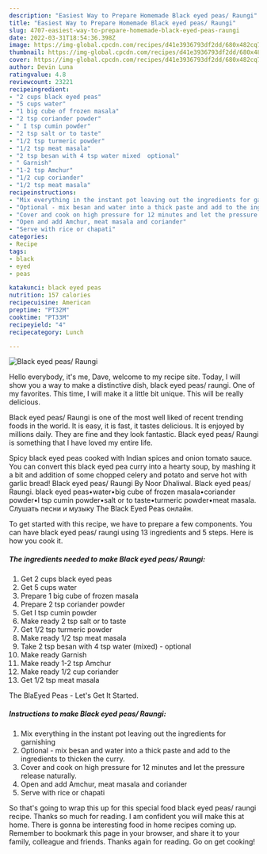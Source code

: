 ```yaml
---
description: "Easiest Way to Prepare Homemade Black eyed peas/ Raungi"
title: "Easiest Way to Prepare Homemade Black eyed peas/ Raungi"
slug: 4707-easiest-way-to-prepare-homemade-black-eyed-peas-raungi
date: 2022-03-31T18:54:36.398Z
image: https://img-global.cpcdn.com/recipes/d41e3936793df2dd/680x482cq70/black-eyed-peas-raungi-recipe-main-photo.jpg
thumbnail: https://img-global.cpcdn.com/recipes/d41e3936793df2dd/680x482cq70/black-eyed-peas-raungi-recipe-main-photo.jpg
cover: https://img-global.cpcdn.com/recipes/d41e3936793df2dd/680x482cq70/black-eyed-peas-raungi-recipe-main-photo.jpg
author: Devin Luna
ratingvalue: 4.8
reviewcount: 23221
recipeingredient:
- "2 cups black eyed peas"
- "5 cups water"
- "1 big cube of frozen masala"
- "2 tsp coriander powder"
- " I tsp cumin powder"
- "2 tsp salt or to taste"
- "1/2 tsp turmeric powder"
- "1/2 tsp meat masala"
- "2 tsp besan with 4 tsp water mixed  optional"
- " Garnish"
- "1-2 tsp Amchur"
- "1/2 cup coriander"
- "1/2 tsp meat masala"
recipeinstructions:
- "Mix everything in the instant pot leaving out the ingredients for garnishing"
- "Optional - mix besan and water into a thick paste and add to the ingredients to thicken the curry."
- "Cover and cook on high pressure for 12 minutes and let the pressure release naturally."
- "Open and add Amchur, meat masala and coriander"
- "Serve with rice or chapati"
categories:
- Recipe
tags:
- black
- eyed
- peas

katakunci: black eyed peas 
nutrition: 157 calories
recipecuisine: American
preptime: "PT32M"
cooktime: "PT33M"
recipeyield: "4"
recipecategory: Lunch

---
```



![Black eyed peas/ Raungi](https://img-global.cpcdn.com/recipes/d41e3936793df2dd/680x482cq70/black-eyed-peas-raungi-recipe-main-photo.jpg)

Hello everybody, it's me, Dave, welcome to my recipe site. Today, I will show you a way to make a distinctive dish, black eyed peas/ raungi. One of my favorites. This time, I will make it a little bit unique. This will be really delicious.

Black eyed peas/ Raungi is one of the most well liked of recent trending foods in the world. It is easy, it is fast, it tastes delicious. It is enjoyed by millions daily. They are fine and they look fantastic. Black eyed peas/ Raungi is something that I have loved my entire life.

Spicy black eyed peas cooked with Indian spices and onion tomato sauce. You can convert this black eyed pea curry into a hearty soup, by mashing it a bit and addition of some chopped celery and potato and serve hot with garlic bread! Black eyed peas/ Raungi By Noor Dhaliwal. Black eyed peas/ Raungi. black eyed peas•water•big cube of frozen masala•coriander powder•I tsp cumin powder•salt or to taste•turmeric powder•meat masala. Слушать песни и музыку The Black Eyed Peas онлайн.


To get started with this recipe, we have to prepare a few components. You can have black eyed peas/ raungi using 13 ingredients and 5 steps. Here is how you cook it.

<!--inarticleads1-->

##### The ingredients needed to make Black eyed peas/ Raungi:

1. Get 2 cups black eyed peas
1. Get 5 cups water
1. Prepare 1 big cube of frozen masala
1. Prepare 2 tsp coriander powder
1. Get  I tsp cumin powder
1. Make ready 2 tsp salt or to taste
1. Get 1/2 tsp turmeric powder
1. Make ready 1/2 tsp meat masala
1. Take 2 tsp besan with 4 tsp water (mixed) - optional
1. Make ready  Garnish
1. Make ready 1-2 tsp Amchur
1. Make ready 1/2 cup coriander
1. Get 1/2 tsp meat masala


The BlaEyed Peas - Let&#39;s Get It Started. 

<!--inarticleads2-->

##### Instructions to make Black eyed peas/ Raungi:

1. Mix everything in the instant pot leaving out the ingredients for garnishing
1. Optional - mix besan and water into a thick paste and add to the ingredients to thicken the curry.
1. Cover and cook on high pressure for 12 minutes and let the pressure release naturally.
1. Open and add Amchur, meat masala and coriander
1. Serve with rice or chapati




So that's going to wrap this up for this special food black eyed peas/ raungi recipe. Thanks so much for reading. I am confident you will make this at home. There is gonna be interesting food in home recipes coming up. Remember to bookmark this page in your browser, and share it to your family, colleague and friends. Thanks again for reading. Go on get cooking!
